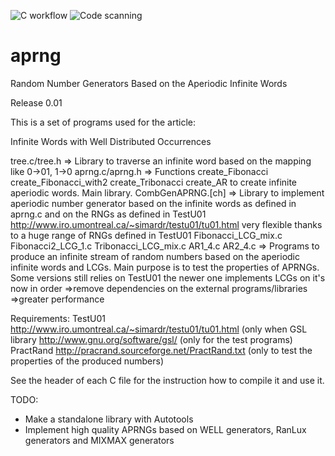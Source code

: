 ![C workflow](https://github.com/jirka-h/aprng/actions/workflows/c-cpp.yml/badge.svg)
![Code scanning](https://github.com/jirka-h/aprng/actions/workflows/codeql-analysis.yml/badge.svg)

aprng
=====

Random Number Generators Based on the Aperiodic Infinite Words

Release 0.01

This is a set of programs used for the article:

Infinite Words with Well Distributed Occurrences

tree.c/tree.h => Library to traverse an infinite word based on the mapping like 0->01, 1->0
aprng.c/aprng.h => Functions 
  create_Fibonacci
  create_Fibonacci_with2
  create_Tribonacci
  create_AR
  to create infinite aperiodic words. Main library.
CombGenAPRNG.[ch] => Library to implement aperiodic number generator based on the infinite words as defined in aprng.c 
                     and on the RNGs as defined in TestU01 http://www.iro.umontreal.ca/~simardr/testu01/tu01.html
                     very flexible thanks to a huge range of RNGs defined in TestU01
Fibonacci_LCG_mix.c
Fibonacci2_LCG_1.c
Tribonacci_LCG_mix.c
AR1_4.c
AR2_4.c		=> Programs to produce an infinite stream of random numbers based on the aperiodic infinite words and LCGs. 
		   Main purpose is to test the properties of APRNGs. Some versions still relies on TestU01 the newer one implements
		   LCGs on it's now in order
		      =>remove dependencies on the external programs/libraries
		      =>greater performance
		
		
Requirements:
TestU01 http://www.iro.umontreal.ca/~simardr/testu01/tu01.html (only when 
GSL library http://www.gnu.org/software/gsl/ (only for the test programs) 
PractRand http://pracrand.sourceforge.net/PractRand.txt (only to test the properties of the produced numbers)

See the header of each C file for the instruction how to compile it and use it.

TODO:
  * Make a standalone library with Autotools
  * Implement high quality APRNGs based on WELL generators, RanLux generators and MIXMAX generators
